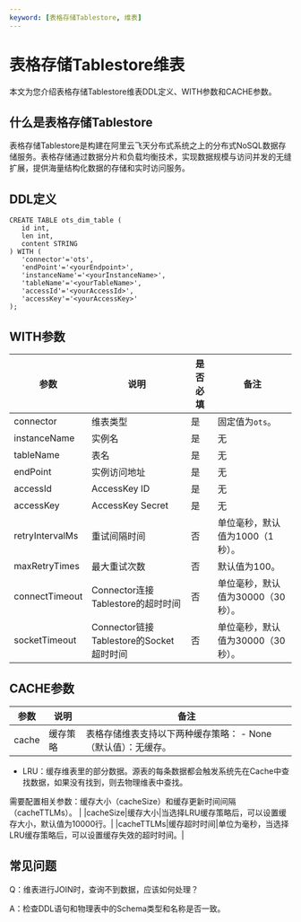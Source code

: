 ```yaml
---
keyword: [表格存储Tablestore, 维表]
---
```


# 表格存储Tablestore维表

本文为您介绍表格存储Tablestore维表DDL定义、WITH参数和CACHE参数。

## 什么是表格存储Tablestore

表格存储Tablestore是构建在阿里云飞天分布式系统之上的分布式NoSQL数据存储服务。表格存储通过数据分片和负载均衡技术，实现数据规模与访问并发的无缝扩展，提供海量结构化数据的存储和实时访问服务。

## DDL定义

```
CREATE TABLE ots_dim_table (
   id int,
   len int,
   content STRING
) WITH (
   'connector'='ots',
   'endPoint'='<yourEndpoint>',
   'instanceName'='<yourInstanceName>',
   'tableName'='<yourTableName>',
   'accessId'='<yourAccessId>',
   'accessKey'='<yourAccessKey>'
);
```

## WITH参数

|参数|说明|是否必填|备注|
|--|--|----|--|
|connector|维表类型|是|固定值为`ots`。|
|instanceName|实例名|是|无|
|tableName|表名|是|无|
|endPoint|实例访问地址|是|无|
|accessId|AccessKey ID|是|无|
|accessKey|AccessKey Secret|是|无|
|retryIntervalMs|重试间隔时间|否|单位毫秒，默认值为1000（1秒）。|
|maxRetryTimes|最大重试次数|否|默认值为100。|
|connectTimeout|Connector连接Tablestore的超时时间|否|单位毫秒，默认值为30000（30秒）。|
|socketTimeout|Connector链接Tablestore的Socket超时时间|否|单位毫秒，默认值为30000（30秒）。|

## CACHE参数

|参数|说明|备注|
|--|--|--|
|cache|缓存策略|表格存储维表支持以下两种缓存策略： -   None（默认值）：无缓存。
-   LRU：缓存维表里的部分数据。源表的每条数据都会触发系统先在Cache中查找数据，如果没有找到，则去物理维表中查找。

需要配置相关参数：缓存大小（cacheSize）和缓存更新时间间隔（cacheTTLMs）。 |
|cacheSize|缓存大小|当选择LRU缓存策略后，可以设置缓存大小，默认值为10000行。|
|cacheTTLMs|缓存超时时间|单位为毫秒，当选择LRU缓存策略后，可以设置缓存失效的超时时间。|

## 常见问题

Q：维表进行JOIN时，查询不到数据，应该如何处理？

A：检查DDL语句和物理表中的Schema类型和名称是否一致。

